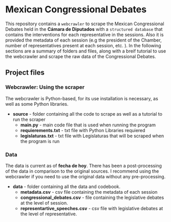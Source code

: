 # Mexican Congressional Debates 

This repository contains a `webcrawler` to scrape the Mexican Congressional Debates held in the **Cámara de Diputados** with a `structured database` that contains the interventions for each representative in the sessions. Also it is provided the metadata of each session (e.g the president of the Chamber, number of representatives present at each session, etc. ). In the following sections are a summary of folders and files, along with a breif tutorial to use the webcrawler and scrape the raw data of the Congressional Debates. 

## Project files

### Webcrawler: Using the scraper
The webcrawler is Python-based, for its use installation is necessary, as well as some Python libraries. 

* **source** - folder containing all the code to scrape as well as a tutorial to run the scraper
  * **main.py** - main code file that is used when running the program
  * **requierements.txt** - txt file with Python Libraries requiered
  * **legislaturas.txt** - txt file with Legislaturas that will be scraped when the program is run

### Data

The data is current as of **fecha de hoy**. There has been a post-processing of the data in comparison to the original sources. I recommend using the webcrawler if you need to use the original data without any pre-processing. 

* **data** - folder containing all the data and codebook. 
  * **metadata.csv** - csv file containing the metadata of each session
  * **congressional_debates.csv** - file containing the legislative debates at the level of session.
  * **representartive_speeches.csv** - csv file with legislative debates at the level of representative.
